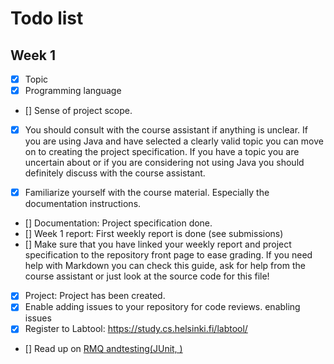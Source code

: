 # Todo list

## Week 1
- [X] Topic
- [X] Programming language
- [] Sense of project scope.
- [X] You should consult with the course assistant if anything is unclear. If you are using Java and have selected a clearly valid topic you can move on to creating the project specification.
	If you have a topic you are uncertain about or if you are considering not using Java you should definitely discuss with the course assistant.
   
- [X] Familiarize yourself with the course material. Especially the documentation instructions.
- [] Documentation: Project specification done.
- [] Week 1 report: First weekly report is done (see submissions)
- [] Make sure that you have linked your weekly report and project specification to the repository front page to ease grading.
	If you need help with Markdown you can check this guide, ask for help from the course assistant or just look at the source code for this file!
- [X] Project: Project has been created.
- [X] Enable adding issues to your repository for code reviews. enabling issues
- [X] Register to Labtool: https://study.cs.helsinki.fi/labtool/
- [] Read up on [RMQ andtesting(JUnit, )](https://github.com/TiraLabra/Testing-and-rmq)
